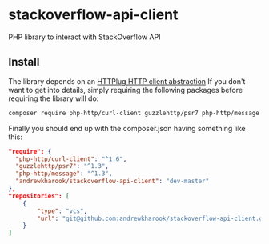 # stackoverflow-api-client

PHP library to interact with StackOverflow API

## Install

The library depends on an [HTTPlug HTTP client abstraction](http://docs.php-http.org/en/latest/httplug/users.html) If you don't want to get into details, simply requiring the following packages before requiring the library will do:

```bash
composer require php-http/curl-client guzzlehttp/psr7 php-http/message
```

Finally you should end up with the composer.json having something like this:

```json
"require": {
  "php-http/curl-client": "^1.6",
  "guzzlehttp/psr7": "^1.3",
  "php-http/message": "^1.3",
  "andrewkharook/stackoverflow-api-client": "dev-master"
},
"repositories": [
    {
        "type": "vcs",
    	"url": "git@github.com:andrewkharook/stackoverflow-api-client.git"
	}
]
```
